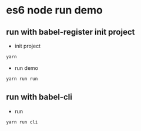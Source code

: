 # es6 node run demo 

## run with babel-register init project

*  init project

```bash
yarn
```
*  run demo
```bash
yarn run run
```
## run with babel-cli 

* run 
```bash
yarn run cli
```